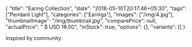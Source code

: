 {
    "title": "Earing Collection",
    "date": "2018-05-10T20:17:46+05:30",
    "tags": ["Pendant Light"],
    "categories": ["Earings"],
    "images": ["/img/4.jpg"],
    "thumbnailImage": "/img/thumbnail.jpg",
    "comparePrice": null,
    "actualPrice": " $ USD 18.00",
    "inStock": true,
    "options": {},
    "variants": []
}

Inspired by community.
